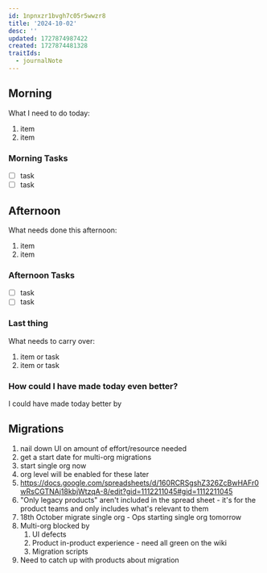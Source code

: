```yaml
---
id: 1npnxzr1bvgh7c05r5wwzr8
title: '2024-10-02'
desc: ''
updated: 1727874987422
created: 1727874481328
traitIds:
  - journalNote
---
```


## Morning

<!-- Morning Tasks -->

What I need to do today:

1. item
2. item

### Morning Tasks

- [ ] task
- [ ] task

## Afternoon

What needs done this afternoon:

1. item
2. item

### Afternoon Tasks

- [ ] task
- [ ] task

### Last thing

What needs to carry over:

1. item or task
2. item or task

### How could I have made today even better?

I could have made today better by

## Migrations

1. nail down UI on amount of effort/resource needed
2. get a start date for multi-org migrations
3. start single org now
4. org level will be enabled for these later
5. <https://docs.google.com/spreadsheets/d/160RCRSgshZ326ZcBwHAFr0wRsCGTNAj18kbjWtzqA-8/edit?gid=1112211045#gid=1112211045>
6. "Only legacy products" aren't included in the spread sheet - it's for the product teams and only includes what's relevant to them
7. 18th October migrate single org - Ops starting single org tomorrow
8. Multi-org blocked by
   1. UI defects
   2. Product in-product experience - need all green on the wiki
   3. Migration scripts
9. Need to catch up with products about migration
